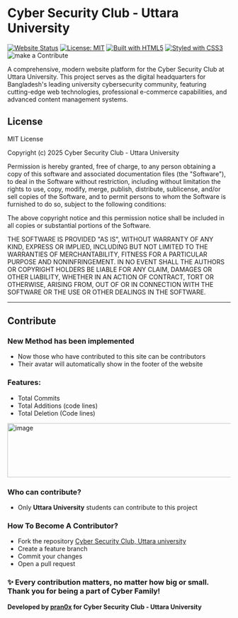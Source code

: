 # Cyber Security Club - Uttara University

[![Website Status](https://img.shields.io/website?url=https%3A%2F%2Fcybersecurity.club.uttara.ac.bd)](https://cybersecurity.club.uttara.ac.bd)
[![License: MIT](https://img.shields.io/badge/License-MIT-yellow.svg)](https://opensource.org/licenses/MIT)
[![Built with HTML5](https://img.shields.io/badge/Built%20with-HTML5-orange)](https://developer.mozilla.org/en-US/docs/Web/HTML)
[![Styled with CSS3](https://img.shields.io/badge/Styled%20with-CSS3-blue)](https://developer.mozilla.org/en-US/docs/Web/CSS)
![make a Contribute](https://img.shields.io/badge/make%20a-Contribute-red)


A comprehensive, modern website platform for the Cyber Security Club at Uttara University. This project serves as the digital headquarters for Bangladesh's leading university cybersecurity community, featuring cutting-edge web technologies, professional e-commerce capabilities, and advanced content management systems.

## License

MIT License

Copyright (c) 2025 Cyber Security Club - Uttara University

Permission is hereby granted, free of charge, to any person obtaining a copy
of this software and associated documentation files (the "Software"), to deal
in the Software without restriction, including without limitation the rights
to use, copy, modify, merge, publish, distribute, sublicense, and/or sell
copies of the Software, and to permit persons to whom the Software is
furnished to do so, subject to the following conditions:

The above copyright notice and this permission notice shall be included in all
copies or substantial portions of the Software.

THE SOFTWARE IS PROVIDED "AS IS", WITHOUT WARRANTY OF ANY KIND, EXPRESS OR
IMPLIED, INCLUDING BUT NOT LIMITED TO THE WARRANTIES OF MERCHANTABILITY,
FITNESS FOR A PARTICULAR PURPOSE AND NONINFRINGEMENT. IN NO EVENT SHALL THE
AUTHORS OR COPYRIGHT HOLDERS BE LIABLE FOR ANY CLAIM, DAMAGES OR OTHER
LIABILITY, WHETHER IN AN ACTION OF CONTRACT, TORT OR OTHERWISE, ARISING FROM,
OUT OF OR IN CONNECTION WITH THE SOFTWARE OR THE USE OR OTHER DEALINGS IN THE
SOFTWARE.

---
## Contribute
### **New Method has been implemented**
- Now those who have contributed to this site can be contributors
- Their avatar will automatically show in the footer of the website

### Features:
 -  Total Commits
 -  Total Additions (code lines)
 -  Total Deletion (Code lines)
 
<img width="534" height="122" alt="image" src="https://github.com/user-attachments/assets/752fa47d-6b9c-44e8-8b06-e61cb43a107a" />


### Who can contribute?
 - Only **Uttara University** students can contribute to this project

### How To Become A Contributor?
 - Fork the repository [Cyber Security Club, Uttara university](https://github.com/Cyber-Security-Club-Uttara-University/CyberSecurityClub)
 - Create a feature branch
 - Commit your changes
 - Open a pull request

### ✨ Every contribution matters, no matter how big or small. Thank you for being a part of Cyber Family!
**Developed by [pran0x](https://github.com/pran0x) for Cyber Security Club - Uttara University**

